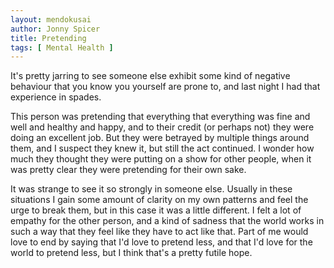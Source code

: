 ```yaml
---
layout: mendokusai
author: Jonny Spicer
title: Pretending
tags: [ Mental Health ]
---
```

It's pretty jarring to see someone else exhibit some kind of negative behaviour that you know you
yourself are prone to, and last night I had that experience in spades.

This person was pretending that everything that everything was fine and well and healthy and happy, and to their credit (or perhaps
not) they were doing an excellent job. But they were betrayed by multiple things around them, and I suspect they knew it, but still
the act continued. I wonder how much they thought they were putting on a show for other people, when it was pretty clear they were
pretending for their own sake.

It was strange to see it so strongly in someone else. Usually in these situations I gain some amount of clarity on my own patterns
and feel the urge to break them, but in this case it was a little different. I felt a lot of empathy for the other person, and a
kind of sadness that the world works in such a way that they feel like they have to act like that. Part of me would love to end by
saying that I'd love to pretend less, and that I'd love for the world to pretend less, but I think that's a pretty futile hope.
